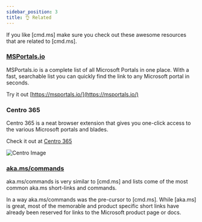 ```yaml
---
sidebar_position: 3
title: 👌 Related
---
```


If you like [cmd.ms] make sure you check out these awesome resources that are related to [cmd.ms].

### [MSPortals.io](https://msportals.io/)

MSPortals.io is a complete list of all Microsoft Portals in one place. With a fast, searchable list you can quickly find the link to any Microsoft portal in seconds.

Try it out [https://msportals.io/](https://msportals.io/)

### Centro 365

Centro 365 is a neat browser extension that gives you one-click access to the various Microsoft portals and blades.

Check it out at [Centro 365](https://seanosullivan.co.uk/projects/centro365/)

![Centro Image](https://seanosullivan.co.uk/projects/centro365/images/edge-screen1.png)

### [aka.ms/commands](https://aka.ms/commands)

aka.ms/commands is very similar to [cmd.ms] and lists come of the most common aka.ms short-links and commands.

In a way aka.ms/commands was the pre-cursor to [cmd.ms]. While [aka.ms] is great, most of the memorable and product specific short links have already been reserved for links to the Microsoft product page or docs.
